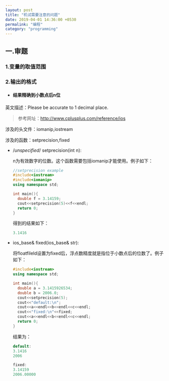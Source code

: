```yaml
---
layout: post
title: "机试需要注意的问题"
date: 2019-04-01 14:36:00 +0530
permalink: "编程"
category: "programming"
---
```


##  一.审题

### 1.变量的取值范围

### 2.输出的格式

* #### 结果精确到小数点后n位

英文描述：Please be accurate to 1 decimal place.

> 参考网址：http://www.cplusplus.com/reference/ios

涉及的头文件：iomanip,iostream

涉及的函数：setprecision,fixed

* /*unspecified*/   setprecision(int n):

  n为有效数字的位数。这个函数需要包括iomanip才能使用。例子如下：

  ```C++
  //setprecision example
  #include<iostream>
  #include<iomanip>
  using namespace std;
  
  int main(){
    double f = 3.14159;
    cout<<setprecision(5)<<f<<endl;
    return 0;
  }
  ```

  得到的结果如下：

  ```C++
  3.1416
  ```

  

* ios_base&   fixed(ios_base&   str):

  将floatfileld设置为fixed后，浮点数精度就是指位于小数点后的位数了。例子如下：

  ```C++
  #include<iostream>
  using namespace std;
  
  int main(){
    double a = 3.1415926534;
    double b = 2006.0;
    cout<<setprecision(5);
    cout<<"default:\n";
    cout<<a<<endl<<b<<endl<<c<<endl;
    cout<<"fixed:\n"<<fixed;
    cout<<a<<endl<<b<<endl<<c<<endl;
    return 0;
  }
  ```

  结果为：

  ```C++
  default:
  3.1416
  2006
  
  fixed:
  3.14159
  2006.00000
  ```

  

